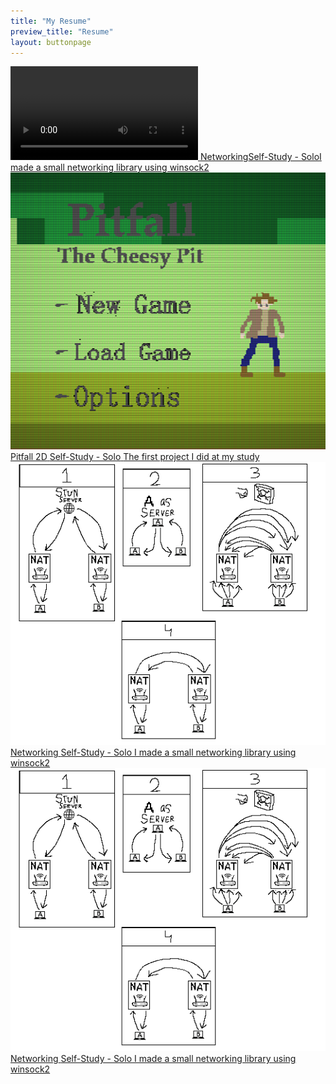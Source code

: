 ```yaml
---
title: "My Resume"
preview_title: "Resume"
layout: buttonpage
---
```


<a href="Projects/Networking.html" class="page-info-button" data-type="Self-Study - Solo">
    <video>
        <source src="/assets/media/NetworkingDiaDenstra.mp4" type="video/mp4">
        <img src="/assets/media/DiaDenstraPoster.png" alt="Image1">
    </video>
<span class="title">Networking</span><span class="type">Self-Study - Solo</span><span class="description">I made a small networking library using winsock2</span></a>

<a href="Projects/Pitfall2D.html" class="page-info-button" data-type="School - Solo">
<img src="/assets/media/Pitfall2D/Title.png" alt="Image1">
<span class="title">Pitfall 2D</span>
<span class="type">Self-Study - Solo</span>
<span class="description">The first project I did at my study</span>
</a>

<a href="Blogs/Blog.html" class="page-info-button" data-type="School - Team">
<img src="/assets/media/Connecting.png" alt="Image1">
<span class="title">Networking</span>
<span class="type">Self-Study - Solo</span>
<span class="description">I made a small networking library using winsock2</span>
</a>

<a href="Blogs/Blog.html" class="page-info-button" data-type="Self-Study - Team">
<img src="/assets/media/Connecting.png" alt="Image1">
<span class="title">Networking</span>
<span class="type">Self-Study - Solo</span>
<span class="description">I made a small networking library using winsock2</span>
</a>